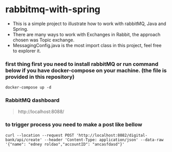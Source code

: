 # rabbitmq-with-spring

- This is a simple project to illustrate how to work with rabbitMQ, Java and Spring.
- There are many ways to work with Exchanges in Rabbit, the approach chosen was Topic exchange.
- MessagingConfig.java is the most import class in this project, feel free to explorer it.


### first thing first you need to install rabbitMQ or run command below if you have docker-compose on your machine. (the file is provided in this repository)
```
docker-compose up -d
```
### RabbitMQ dashboard
> http://localhost:8088/

### to trigger process you need to make a post like bellow
```
curl --location --request POST 'http://localhost:8082/digital-bank/api/create' --header 'Content-Type: application/json' --data-raw '{"name": "edney roldao","accountID": "ancasfdasd"}'
```